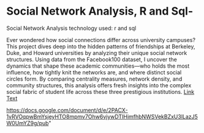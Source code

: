 # Social Network Analysis, R and Sql-

Social Network Analysis
technology used: r and sql

Ever wondered how social connections differ across university campuses? 
This project dives deep into the hidden patterns of friendships at Berkeley, Duke, and Howard universities by analyzing their unique social network structures. 
Using data from the Facebook100 dataset, I uncover the dynamics that shape these academic communities—who holds the most influence, 
how tightly knit the networks are, and where distinct social circles form. By comparing centrality measures, network density, and community structures,
this analysis offers fresh insights into the complex social fabric of student life across these three prestigious institutions.
[Link Text](URL)

https://docs.google.com/document/d/e/2PACX-1vRVOqpwBmYsjeyHTO8mpmv7Ohw6vjywDTIHimfhbNWSVekBZxU3lLazJ5W0UmYZ9g/pub"
